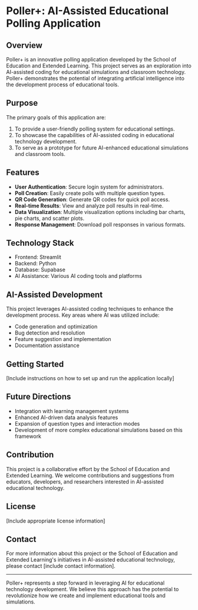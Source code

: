 # Poller+: AI-Assisted Educational Polling Application

## Overview

Poller+ is an innovative polling application developed by the School of Education and Extended Learning. This project serves as an exploration into AI-assisted coding for educational simulations and classroom technology. Poller+ demonstrates the potential of integrating artificial intelligence into the development process of educational tools.

## Purpose

The primary goals of this application are:

1. To provide a user-friendly polling system for educational settings.
2. To showcase the capabilities of AI-assisted coding in educational technology development.
3. To serve as a prototype for future AI-enhanced educational simulations and classroom tools.

## Features

- **User Authentication**: Secure login system for administrators.
- **Poll Creation**: Easily create polls with multiple question types.
- **QR Code Generation**: Generate QR codes for quick poll access.
- **Real-time Results**: View and analyze poll results in real-time.
- **Data Visualization**: Multiple visualization options including bar charts, pie charts, and scatter plots.
- **Response Management**: Download poll responses in various formats.

## Technology Stack

- Frontend: Streamlit
- Backend: Python
- Database: Supabase
- AI Assistance: Various AI coding tools and platforms

## AI-Assisted Development

This project leverages AI-assisted coding techniques to enhance the development process. Key areas where AI was utilized include:

- Code generation and optimization
- Bug detection and resolution
- Feature suggestion and implementation
- Documentation assistance

## Getting Started

[Include instructions on how to set up and run the application locally]

## Future Directions

- Integration with learning management systems
- Enhanced AI-driven data analysis features
- Expansion of question types and interaction modes
- Development of more complex educational simulations based on this framework

## Contribution

This project is a collaborative effort by the School of Education and Extended Learning. We welcome contributions and suggestions from educators, developers, and researchers interested in AI-assisted educational technology.

## License

[Include appropriate license information]

## Contact

For more information about this project or the School of Education and Extended Learning's initiatives in AI-assisted educational technology, please contact [include contact information].

---

Poller+ represents a step forward in leveraging AI for educational technology development. We believe this approach has the potential to revolutionize how we create and implement educational tools and simulations.
